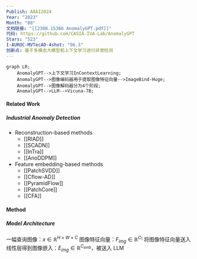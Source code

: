 ```yaml
---
Publish: AAAI2024
Year: "2023"
Month: "08"
文档链接: "[[2308.15366 AnomalyGPT.pdf]]"
代码: https://github.com/CASIA-IVA-Lab/AnomalyGPT
Stars: "523"
I-AUROC-MVTecAD-4shot: "96.3"
创新点: 基于多模态大模型和上下文学习进行异常检测
---
```

```mermaid
graph LR;
	AnomalyGPT-->上下文学习InContextLearning;
	AnomalyGPT-->图像编码器用于提取图像特征向量-->ImageBind-Huge;
	AnomalyGPT-->图像解码器分为4个阶段;
	AnomalyGPT-->LLM-->Vicuna-7B;
```
#### Related Work
##### Industrial Anomaly Detection
- Reconstruction-based methods
	- [[RIAD]]
	- [[SCADN]]
	- [[InTra]]
	- [[AnoDDPM]]
- Feature embedding-based methods
	- [[PatchSVDD]]
	- [[Cflow-AD]]
	- [[PyramidFlow]]
	- [[PatchCore]]
	- [[CFA]]
#### Method
##### Model Architecture
一幅查询图像：$x\in \mathbb{R}^{H\times W\times C}$
图像特征向量：$F_{img} \in \mathbb{R}^{C_1}$
将图像特征向量送入线性层得到图像嵌入：$E_{img} \in \mathbb{R}^{C_{emb}}$，被送入 LLM